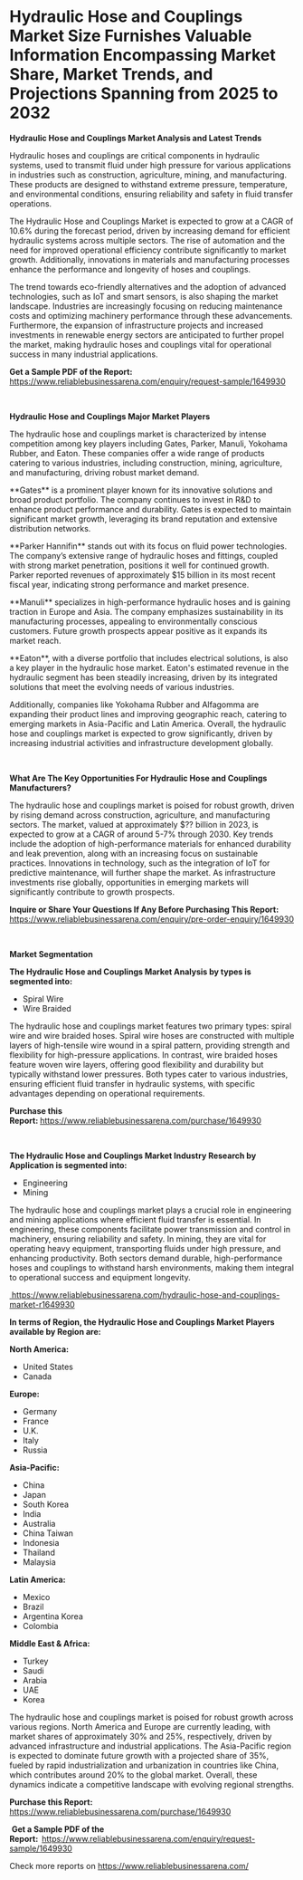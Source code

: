 <p><h1>Hydraulic Hose and Couplings Market Size Furnishes Valuable Information Encompassing Market Share, Market Trends, and Projections Spanning from 2025 to 2032</h1></p><p><strong>Hydraulic Hose and Couplings Market Analysis and Latest Trends</strong></p>
<p><p>Hydraulic hoses and couplings are critical components in hydraulic systems, used to transmit fluid under high pressure for various applications in industries such as construction, agriculture, mining, and manufacturing. These products are designed to withstand extreme pressure, temperature, and environmental conditions, ensuring reliability and safety in fluid transfer operations.</p><p>The Hydraulic Hose and Couplings Market is expected to grow at a CAGR of 10.6% during the forecast period, driven by increasing demand for efficient hydraulic systems across multiple sectors. The rise of automation and the need for improved operational efficiency contribute significantly to market growth. Additionally, innovations in materials and manufacturing processes enhance the performance and longevity of hoses and couplings.</p><p>The trend towards eco-friendly alternatives and the adoption of advanced technologies, such as IoT and smart sensors, is also shaping the market landscape. Industries are increasingly focusing on reducing maintenance costs and optimizing machinery performance through these advancements. Furthermore, the expansion of infrastructure projects and increased investments in renewable energy sectors are anticipated to further propel the market, making hydraulic hoses and couplings vital for operational success in many industrial applications.</p></p>
<p><strong>Get a Sample PDF of the Report:&nbsp;</strong> <a href="https://www.reliablebusinessarena.com/enquiry/request-sample/1649930?utm_campaign=2003&utm_medium=2&utm_source=Github&utm_content=ia&utm_term=17022025&utm_id=hydraulic-hose-and-couplings">https://www.reliablebusinessarena.com/enquiry/request-sample/1649930</a></p>
<p>&nbsp;</p>
<p><strong>Hydraulic Hose and Couplings Major Market Players</strong></p>
<p><p>The hydraulic hose and couplings market is characterized by intense competition among key players including Gates, Parker, Manuli, Yokohama Rubber, and Eaton. These companies offer a wide range of products catering to various industries, including construction, mining, agriculture, and manufacturing, driving robust market demand.</p><p>**Gates** is a prominent player known for its innovative solutions and broad product portfolio. The company continues to invest in R&D to enhance product performance and durability. Gates is expected to maintain significant market growth, leveraging its brand reputation and extensive distribution networks.</p><p>**Parker Hannifin** stands out with its focus on fluid power technologies. The company’s extensive range of hydraulic hoses and fittings, coupled with strong market penetration, positions it well for continued growth. Parker reported revenues of approximately $15 billion in its most recent fiscal year, indicating strong performance and market presence.</p><p>**Manuli** specializes in high-performance hydraulic hoses and is gaining traction in Europe and Asia. The company emphasizes sustainability in its manufacturing processes, appealing to environmentally conscious customers. Future growth prospects appear positive as it expands its market reach.</p><p>**Eaton**, with a diverse portfolio that includes electrical solutions, is also a key player in the hydraulic hose market. Eaton's estimated revenue in the hydraulic segment has been steadily increasing, driven by its integrated solutions that meet the evolving needs of various industries.</p><p>Additionally, companies like Yokohama Rubber and Alfagomma are expanding their product lines and improving geographic reach, catering to emerging markets in Asia-Pacific and Latin America. Overall, the hydraulic hose and couplings market is expected to grow significantly, driven by increasing industrial activities and infrastructure development globally.</p></p>
<p>&nbsp;</p>
<p><strong>What Are The Key Opportunities For Hydraulic Hose and Couplings Manufacturers?</strong></p>
<p><p>The hydraulic hose and couplings market is poised for robust growth, driven by rising demand across construction, agriculture, and manufacturing sectors. The market, valued at approximately $?? billion in 2023, is expected to grow at a CAGR of around 5-7% through 2030. Key trends include the adoption of high-performance materials for enhanced durability and leak prevention, along with an increasing focus on sustainable practices. Innovations in technology, such as the integration of IoT for predictive maintenance, will further shape the market. As infrastructure investments rise globally, opportunities in emerging markets will significantly contribute to growth prospects.</p></p>
<p><strong>Inquire or Share Your Questions If Any Before Purchasing This Report:</strong> <a href="https://www.reliablebusinessarena.com/enquiry/pre-order-enquiry/1649930?utm_campaign=2003&utm_medium=2&utm_source=Github&utm_content=ia&utm_term=17022025&utm_id=hydraulic-hose-and-couplings">https://www.reliablebusinessarena.com/enquiry/pre-order-enquiry/1649930</a></p>
<p>&nbsp;</p>
<p><strong>Market Segmentation</strong></p>
<p><strong>The Hydraulic Hose and Couplings Market Analysis by types is segmented into:</strong></p>
<p><ul><li>Spiral Wire</li><li>Wire Braided</li></ul></p>
<p><p>The hydraulic hose and couplings market features two primary types: spiral wire and wire braided hoses. Spiral wire hoses are constructed with multiple layers of high-tensile wire wound in a spiral pattern, providing strength and flexibility for high-pressure applications. In contrast, wire braided hoses feature woven wire layers, offering good flexibility and durability but typically withstand lower pressures. Both types cater to various industries, ensuring efficient fluid transfer in hydraulic systems, with specific advantages depending on operational requirements.</p></p>
<p><strong>Purchase this Report:&nbsp;</strong><a href="https://www.reliablebusinessarena.com/purchase/1649930?utm_campaign=2003&utm_medium=2&utm_source=Github&utm_content=ia&utm_term=17022025&utm_id=hydraulic-hose-and-couplings">https://www.reliablebusinessarena.com/purchase/1649930</a></p>
<p>&nbsp;</p>
<p><strong>The Hydraulic Hose and Couplings Market Industry Research by Application is segmented into:</strong></p>
<p><ul><li>Engineering</li><li>Mining</li></ul></p>
<p><p>The hydraulic hose and couplings market plays a crucial role in engineering and mining applications where efficient fluid transfer is essential. In engineering, these components facilitate power transmission and control in machinery, ensuring reliability and safety. In mining, they are vital for operating heavy equipment, transporting fluids under high pressure, and enhancing productivity. Both sectors demand durable, high-performance hoses and couplings to withstand harsh environments, making them integral to operational success and equipment longevity.</p></p>
<p><a href="https://www.reliablebusinessarena.com/hydraulic-hose-and-couplings-market-r1649930?utm_campaign=2003&utm_medium=2&utm_source=Github&utm_content=ia&utm_term=17022025&utm_id=hydraulic-hose-and-couplings">&nbsp;https://www.reliablebusinessarena.com/hydraulic-hose-and-couplings-market-r1649930</a></p>
<p><strong>In terms of Region, the Hydraulic Hose and Couplings Market Players available by Region are:</strong></p>
<p>
    <p> <strong> North America: </strong>
        <ul>
            <li>United States</li>
            <li>Canada</li>
        </ul>
        </p> 
    <p> <strong> Europe: </strong>
        <ul>
            <li>Germany</li>
            <li>France</li>
            <li>U.K.</li>
            <li>Italy</li>
            <li>Russia</li>
        </ul>
        </p> 
    <p> <strong> Asia-Pacific: </strong>
        <ul>
            <li>China</li>
            <li>Japan</li>
            <li>South Korea</li>
            <li>India</li>
            <li>Australia</li>
            <li>China Taiwan</li>
            <li>Indonesia</li>
            <li>Thailand</li>
            <li>Malaysia</li>
        </ul>
        </p> 
    <p> <strong> Latin America: </strong>
        <ul>
            <li>Mexico</li>
            <li>Brazil</li>
            <li>Argentina Korea</li>
            <li>Colombia</li>
        </ul>
        </p> 
    <p> <strong> Middle East & Africa: </strong>
        <ul>
            <li>Turkey</li>
            <li>Saudi</li>
            <li>Arabia</li>
            <li>UAE</li>
            <li>Korea</li>
        </ul>
    </p>
    </p>
<p><p>The hydraulic hose and couplings market is poised for robust growth across various regions. North America and Europe are currently leading, with market shares of approximately 30% and 25%, respectively, driven by advanced infrastructure and industrial applications. The Asia-Pacific region is expected to dominate future growth with a projected share of 35%, fueled by rapid industrialization and urbanization in countries like China, which contributes around 20% to the global market. Overall, these dynamics indicate a competitive landscape with evolving regional strengths.</p></p>
<p><strong>Purchase this Report: </strong><a href="https://www.reliablebusinessarena.com/purchase/1649930?utm_campaign=2003&utm_medium=2&utm_source=Github&utm_content=ia&utm_term=17022025&utm_id=hydraulic-hose-and-couplings">https://www.reliablebusinessarena.com/purchase/1649930</a></p>
<p>&nbsp;<strong>Get a Sample PDF of the Report:&nbsp;&nbsp;</strong><a href="https://www.reliablebusinessarena.com/enquiry/request-sample/1649930?utm_campaign=2003&utm_medium=2&utm_source=Github&utm_content=ia&utm_term=17022025&utm_id=hydraulic-hose-and-couplings">https://www.reliablebusinessarena.com/enquiry/request-sample/1649930</a></p>
<p><strong></strong></p>
<p>Check more reports on <a href="https://www.reliablebusinessarena.com/?utm_campaign=2003&utm_medium=2&utm_source=Github&utm_content=ia&utm_term=17022025&utm_id=hydraulic-hose-and-couplings">https://www.reliablebusinessarena.com/</a></p>